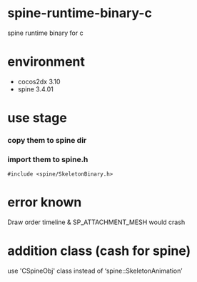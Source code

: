 # spine-runtime-binary-c
spine runtime binary for c 
# environment
* cocos2dx 3.10
* spine 3.4.01

# use stage 
### copy them to spine dir
### import them to spine.h
`#include <spine/SkeletonBinary.h>`

# error known
  Draw order timeline & SP_ATTACHMENT_MESH  would crash
  
# addition  class  (cash  for spine)
  use  'CSpineObj' class instead of ‘spine::SkeletonAnimation’
